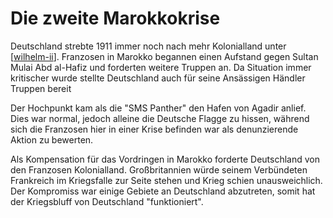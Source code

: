 # Die zweite Marokkokrise
Deutschland strebte 1911 immer noch nach mehr Kolonialland unter [[wilhelm-ii]].
Franzosen in Marokko begannen einen Aufstand gegen Sultan Mulai Abd al-Hafiz und forderten weitere Truppen an.
Da Situation immer kritischer wurde stellte Deutschland auch für seine Ansässigen Händler Truppen bereit

Der Hochpunkt kam als die "SMS Panther" den Hafen von Agadir anlief.
Dies war normal, jedoch alleine die Deutsche Flagge zu hissen,
während sich die Franzosen hier in einer Krise befinden war als denunzierende Aktion zu bewerten.

Als Kompensation für das Vordringen in Marokko forderte Deutschland von den Franzosen Kolonialland.
Großbritannien würde seinem Verbündeten Frankreich im Kriegsfalle zur Seite stehen und Krieg schien unausweichlich.
Der Kompromiss war einige Gebiete an Deutschland abzutreten, somit hat der Kriegsbluff von Deutschland "funktioniert".

[//begin]: # "Autogenerated link references for markdown compatibility"
[wilhelm-ii]: wilhelm-ii.md "Friedrich Wilhelm II"
[//end]: # "Autogenerated link references"